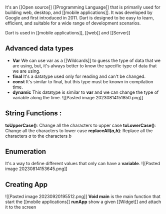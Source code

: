 It's an [[Open source]] [[Programming Language]] that is primarily used for building web, desktop, and [[mobile applications]]. It was developed by Google and first introduced in 2011. Dart is designed to be easy to learn, efficient, and suitable for a wide range of development scenarios.

Dart is used in [[mobile applications]], [[web]] and [[Server]]
## Advanced data types

* **Var** We can use var as a [[Wildcards]] to guess the type of data that we are using, but, it's always better to know the specific type of data that we are using.
* **final** It's a datatype used only for reading and can't be changed.
* **const** It's similar to final, but this type must be known in compilation time.
* **dynamic** This datatype is similar to **var** and we can change the type of variable along the time.
![[Pasted image 20230814151850.png]]


## String Functions :

**toUpperCase()**: Change all the characters to upper case
**toLowerCase()**: Change all the characters to lower case
**replaceAll(*a*,*b*)**: Replace all the characters *a* to the characters *b*

## Enumeration

It's a way to define different values that only can have a **variable**.
![[Pasted image 20230814153645.png]]

## Creating App

![[Pasted image 20230920195512.png]]
**Void main** is the main function that start the [[mobile applications]]
**runApp** show a given [[Widget]] and attach it to the screen

